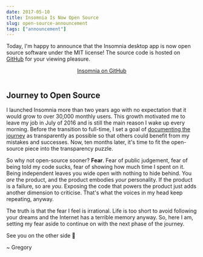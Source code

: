 ```yaml
---
date: 2017-05-10
title: Insomnia Is Now Open Source
slug: open-source-announcement
tags: ["announcement"]
---
```


Today, I'm happy to announce that the Insomnia desktop app is now open source software 
under the MIT license! The source code is hosted on 
[GitHub](https://github.com/Kong/insomnia) for your viewing pleasure.

<!--more-->

<p style="text-align:center;padding-bottom:1em;">
<a class="button" href="https://github.com/Kong/insomnia">Insomnia on GitHub</a>
</p>

## Journey to Open Source

I launched Insomnia more than two years ago with no expectation that it would grow to
over 30,000 monthly users. This growth motivated me to leave my job in July of 2016 
and is still the main reason I wake up every morning. Before the transition to full-time,
I set a goal of [documenting the journey](/open) as transparently as 
possible so that others could benefit from my mistakes and successes.
Now, ten months later, it's time to fit the open-source piece into the 
transparency puzzle.

So why not open-source sooner? **Fear**. Fear of public judgement, fear of being 
told my code sucks, fear of showing how much time I spent on it. Being independent 
leaves you wide open with nothing to hide behind. You _are_ the product, and the 
product embodies _your_ personality. If the product is a failure, so are _you_. Exposing 
the code that powers the product just adds another dimension to criticise. That's what 
the voices in my head keep repeating, anyway.

The truth is that the fear I feel is irrational. Life is too short to avoid following your
dreams and the Internet has a terrible memory anyway. So, here I am, setting my fear aside
to continue on with the next phase of the journey.

See you on the other side &#x1f37b;

~ Gregory
